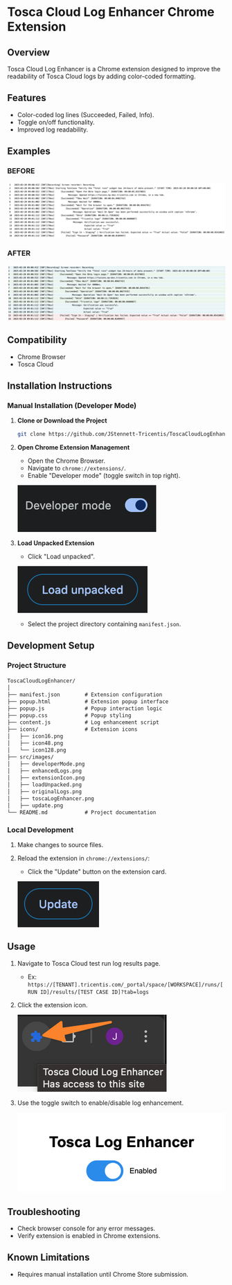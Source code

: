 # Tosca Cloud Log Enhancer Chrome Extension

## Overview

Tosca Cloud Log Enhancer is a Chrome extension designed to improve the readability of Tosca Cloud logs by adding color-coded formatting.

## Features

- Color-coded log lines (Succeeded, Failed, Info).
- Toggle on/off functionality.
- Improved log readability.

## Examples

### BEFORE

![Original logs](./src/images/originalLogs.png)

### AFTER

![Enhanced logs](./src/images/enhancedLogs.png)

## Compatibility

- Chrome Browser
- Tosca Cloud

## Installation Instructions

### Manual Installation (Developer Mode)

1. **Clone or Download the Project**

   ```bash
   git clone https://github.com/JStennett-Tricentis/ToscaCloudLogEnhancer.git
   ```

2. **Open Chrome Extension Management**
   - Open the Chrome Browser.
   - Navigate to `chrome://extensions/`.
   - Enable "Developer mode" (toggle switch in top right).

    ![Devloper mode toggle](./src/images/developerMode.png)

3. **Load Unpacked Extension**
   - Click "Load unpacked".

    ![Load unpacked button](./src/images/loadUnpacked.png)

   - Select the project directory containing `manifest.json`.

## Development Setup

### Project Structure

```
ToscaCloudLogEnhancer/
│
├── manifest.json        # Extension configuration
├── popup.html           # Extension popup interface
├── popup.js             # Popup interaction logic
├── popup.css            # Popup styling
├── content.js           # Log enhancement script
├── icons/               # Extension icons
│   ├── icon16.png
│   ├── icon48.png
│   └── icon128.png
├── src/images/
│   ├── developerMode.png
│   ├── enhancedLogs.png
│   ├── extensionIcon.png
│   ├── loadUnpacked.png
│   ├── originalLogs.png
│   ├── toscaLogEnhancer.png
│   ├── update.png
└── README.md            # Project documentation
```

### Local Development

1. Make changes to source files.
2. Reload the extension in `chrome://extensions/`:
    - Click the "Update" button on the extension card.

    ![Update extension button](./src/images/update.png)

## Usage

1. Navigate to Tosca Cloud test run log results page.
    - Ex: `https://[TENANT].tricentis.com/_portal/space/[WORKSPACE]/runs/[RUN ID]/results/[TEST CASE ID]?tab=logs`

2. Click the extension icon.

    ![Extension icon](./src/images/extensionIcon.png)

3. Use the toggle switch to enable/disable log enhancement.

    ![Tosca Log Enhancer Toggle](./src/images/toscaLogEnhancer.png)

## Troubleshooting

- Check browser console for any error messages.
- Verify extension is enabled in Chrome extensions.

## Known Limitations

- Requires manual installation until Chrome Store submission.
